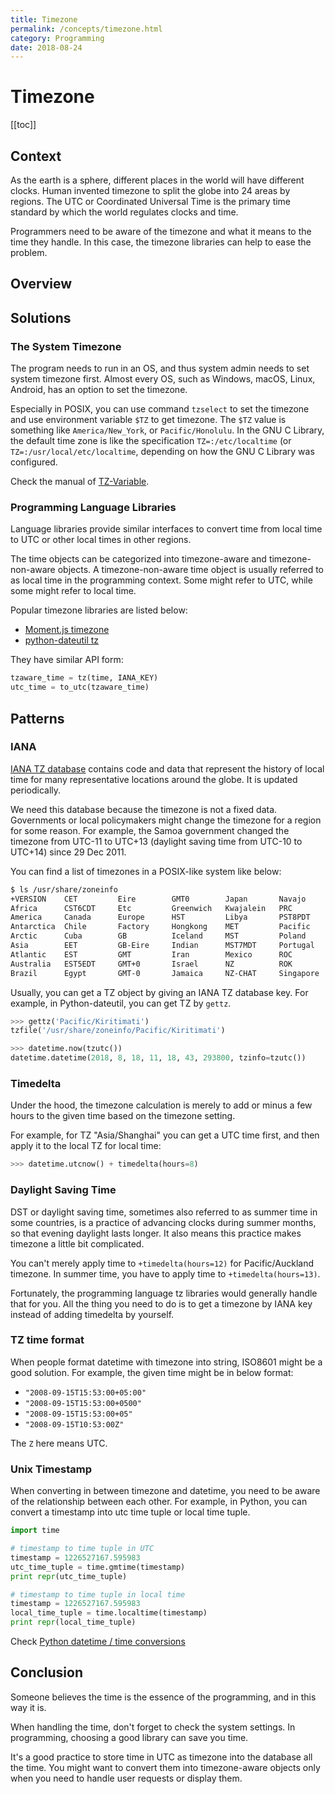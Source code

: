 ```yaml
---
title: Timezone
permalink: /concepts/timezone.html
category: Programming
date: 2018-08-24
---
```


# Timezone

[[toc]]

## Context

As the earth is a sphere, different places in the world will have different clocks. Human invented timezone to split the globe into 24 areas by regions. The UTC or Coordinated Universal Time is the primary time standard by which the world regulates clocks and time.

Programmers need to be aware of the timezone and what it means to the time they handle. In this case, the timezone libraries can help to ease the problem.

## Overview

## Solutions

### The System Timezone

The program needs to run in an OS, and thus system admin needs to set system timezone first. Almost every OS, such as Windows, macOS, Linux, Android, has an option to set the timezone.

Especially in POSIX, you can use command `tzselect` to set the timezone and use environment variable `$TZ` to get timezone. The `$TZ` value is something like `America/New_York`, or `Pacific/Honolulu`. In the GNU C Library, the default time zone is like the specification `TZ=:/etc/localtime` (or `TZ=:/usr/local/etc/localtime`, depending on how the GNU C Library was configured.

Check the manual of [TZ-Variable](https://www.gnu.org/software/libc/manual/html_node/TZ-Variable.html).

### Programming Language Libraries

Language libraries provide similar interfaces to convert time from local time to UTC or other local times in other regions.

The time objects can be categorized into timezone-aware and timezone-non-aware objects. A timezone-non-aware time object is usually referred to as local time in the programming context. Some might refer to UTC, while some might refer to local time.

Popular timezone libraries are listed below:

* [Moment.js timezone](https://momentjs.com/timezone/docs/)
* [python-dateutil tz](https://dateutil.readthedocs.io/en/stable/tz.html)

They have similar API form:

```python
tzaware_time = tz(time, IANA_KEY)
utc_time = to_utc(tzaware_time)
```

## Patterns

### IANA

[IANA TZ database](https://www.iana.org/time-zones) contains code and data that represent the history of local time for many representative locations around the globe. It is updated periodically. 

We need this database because the timezone is not a fixed data. Governments or local policymakers might change the timezone for a region for some reason. For example, the Samoa government changed the timezone from UTC-11 to UTC+13 (daylight saving time from UTC-10 to UTC+14) since 29 Dec 2011.

You can find a list of timezones in a POSIX-like system like below:

```bash
$ ls /usr/share/zoneinfo
+VERSION    CET         Eire        GMT0        Japan       Navajo      Turkey      posixrules
Africa      CST6CDT     Etc         Greenwich   Kwajalein   PRC         UCT         zone.tab
America     Canada      Europe      HST         Libya       PST8PDT     US
Antarctica  Chile       Factory     Hongkong    MET         Pacific     UTC
Arctic      Cuba        GB          Iceland     MST         Poland      Universal
Asia        EET         GB-Eire     Indian      MST7MDT     Portugal    W-SU
Atlantic    EST         GMT         Iran        Mexico      ROC         WET
Australia   EST5EDT     GMT+0       Israel      NZ          ROK         Zulu
Brazil      Egypt       GMT-0       Jamaica     NZ-CHAT     Singapore   iso3166.tab
```

Usually, you can get a TZ object by giving an IANA TZ database key. For example, in Python-dateutil, you can get TZ by `gettz`.

```python
>>> gettz('Pacific/Kiritimati')
tzfile('/usr/share/zoneinfo/Pacific/Kiritimati')

>>> datetime.now(tzutc())
datetime.datetime(2018, 8, 18, 11, 18, 43, 293800, tzinfo=tzutc())
```

### Timedelta

Under the hood, the timezone calculation is merely to add or minus a few hours to the given time based on the timezone setting.

For example, for TZ "Asia/Shanghai" you can get a UTC time first, and then apply it to the local TZ for local time:

```python
>>> datetime.utcnow() + timedelta(hours=8)
```

### Daylight Saving Time

DST or daylight saving time, sometimes also referred to as summer time in some countries, is a practice of advancing clocks during summer months, so that evening daylight lasts longer. It also means this practice makes timezone a little bit complicated. 

You can't merely apply time to `+timedelta(hours=12)` for Pacific/Auckland timezone. In summer time, you have to apply time to `+timedelta(hours=13)`. 

Fortunately, the programming language tz libraries would generally handle that for you. All the thing you need to do is to get a timezone by IANA key instead of adding timedelta by yourself.

### TZ time format

When people format datetime with timezone into string, ISO8601 might be a good solution. For example, the given time might be in below format:

* `"2008-09-15T15:53:00+05:00"`
* `"2008-09-15T15:53:00+0500"`
* `"2008-09-15T15:53:00+05"`
* `"2008-09-15T10:53:00Z"`

The `Z` here means UTC.

### Unix Timestamp

When converting in between timezone and datetime, you need to be aware of the relationship between each other. For example, in Python, you can convert a timestamp into utc time tuple or local time tuple.

```python
import time

# timestamp to time tuple in UTC
timestamp = 1226527167.595983
utc_time_tuple = time.gmtime(timestamp)
print repr(utc_time_tuple)

# timestamp to time tuple in local time
timestamp = 1226527167.595983
local_time_tuple = time.localtime(timestamp)
print repr(local_time_tuple)
```

Check [Python datetime / time conversions](https://www.saltycrane.com/blog/2008/11/python-datetime-time-conversions/)

## Conclusion

Someone believes the time is the essence of the programming, and in this way it is. 

When handling the time, don't forget to check the system settings. In programming, choosing a good library can save you time.

It's a good practice to store time in UTC as timezone into the database all the time. You might want to convert them into timezone-aware objects only when you need to handle user requests or display them.
